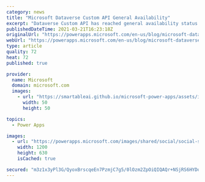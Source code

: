 ```yaml
---
category: news
title: "Microsoft Dataverse Custom API General Availability"
excerpt: "Dataverse Custom API has reached general availability status. Dataverse Custom API is a new code-first approach that provides developers a better way to create APIs in Dataverse to perform operations on the server."
publishedDateTime: 2021-03-21T16:23:18Z
originalUrl: "https://powerapps.microsoft.com/en-us/blog/microsoft-dataverse-custom-api-general-availability/"
webUrl: "https://powerapps.microsoft.com/en-us/blog/microsoft-dataverse-custom-api-general-availability/"
type: article
quality: 72
heat: 72
published: true

provider:
  name: Microsoft
  domain: microsoft.com
  images:
    - url: "https://smartableai.github.io/microsoft-power-apps/assets/images/organizations/microsoft.com-50x50.jpg"
      width: 50
      height: 50

topics:
  - Power Apps

images:
  - url: "https://powerapps.microsoft.com/images/shared/social/social-share-post-ignite.png"
    width: 1200
    height: 630
    isCached: true

secured: "m3z1x3yPl3G/QyoxBrscqeEn7PzmjC7g5/0lOzm2ZpOiQIQAQr+NSjRS6HYDoexZIO48OlDfhXMRwcVrpRzufnsIbG2q2v9CTvhK9Qn2Cv656RCC1c8Eb2TgqllyAgoXjZc4oSLh4cMXzGxbsh4bU4kd+9lyiN9WxPTW7/nhdSG5ekEHlvphd16H0gdKlEu2oFSbG48H9Nk4gmHXRaDSvp+P7QN8AfglB5IDQBXA/jQNIoLmJK+s5UuJC2/3YiggX0pjWTRGMzZgodBIHCnM2K5YliN00GWw6WCw9P1qxTRzq+Dkx2BXEimJNwV+qYjetR+wywTQQGolIPEHFTnHNGsBL0TLrvdjE2Q3isp6LM8=;uYqFu3YAPQAkMWTs1D1t8Q=="
---
```


